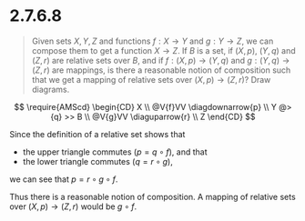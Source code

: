 # 2.7.6.8 

> Given sets $X,Y,Z$ and functions $f:X\to Y$ and $g:Y\to Z$, we can compose
> them to get a function $X\to Z$. If $B$ is a set, if $(X,p)$, $(Y,q)$ and
> $(Z,r)$ are relative sets over $B$, and if $f: (X,p) \to (Y,q)$ and $g:
> (Y,q)\to (Z,r)$ are mappings, is there a reasonable notion of composition such
> that we get a mapping of relative sets over $(X,p)\to(Z,r)$? Draw diagrams.

$$
\require{AMScd}
\begin{CD}
X \\
@V{f}VV \diagdownarrow{p} \\
Y @>{q} >> B \\
@V{g}VV \diaguparrow{r} \\
Z
\end{CD}
$$


Since the definition of a relative set shows that 
 - the upper triangle commutes ($p = q\circ f$), and that
 - the lower triangle commutes ($q = r\circ g$), 

we can see that $p = r \circ g \circ f$.

Thus there is a reasonable notion of composition. A mapping of relative sets
over $(X,p)\to(Z,r)$ would be $g\circ f$.
